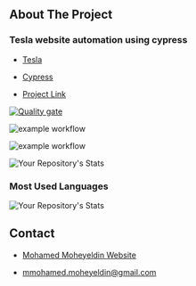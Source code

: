 ## About The Project
### Tesla website automation using cypress

* [Tesla](https://www.tesla.com/)
* [Cypress](https://docs.cypress.io/)


* [Project Link](https://github.com/mohamedmoheyeldin/Mortgage-Calculator)


<!-- SonarCloud Stats -->
[![Quality gate](https://sonarcloud.io/api/project_badges/quality_gate?project=mohamedmoheyeldin_TeslaCypressAutomation)](https://sonarcloud.io/dashboard?id=mohamedmoheyeldin_TeslaCypressAutomation)

<!-- ossar-analysis Stats -->
![example workflow](https://github.com/mohamedmoheyeldin/TeslaCypressAutomation/actions/workflows/ossar-analysis.yml/badge.svg)

<!-- codeql-analysis Stats -->
![example workflow](https://github.com/mohamedmoheyeldin/TeslaCypressAutomation/actions/workflows/codeql-analysis.yml/badge.svg)

<!-- My Repository's Stats -->
![Your Repository's Stats](https://github-readme-stats.vercel.app/api?username=mohamedmoheyeldin&show_icons=true)

<!-- Most Used Languages -->
### Most Used Languages
![Your Repository's Stats](https://github-readme-stats.vercel.app/api/top-langs/?username=mohamedmoheyeldin&theme=blue-green)


<!-- CONTACT -->
## Contact

* [Mohamed Moheyeldin Website](https://mohamedmoheyeldin.com)

* [mmohamed.moheyeldin@gmail.com](mmohamed.moheyeldin@gmail.com)
